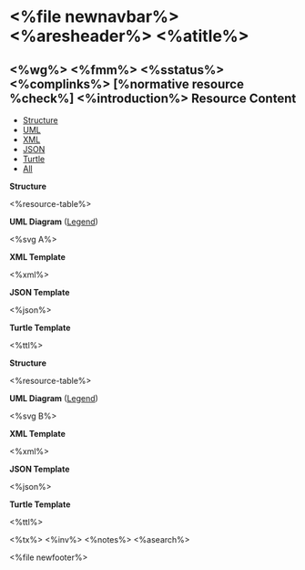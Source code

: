 &lt;%file newnavbar%&gt;
&lt;%aresheader%&gt;
&lt;%atitle%&gt;
================

&lt;%wg%&gt;
&lt;%fmm%&gt;
&lt;%sstatus%&gt;
&lt;%complinks%&gt;
\[%normative resource %check%\] &lt;%introduction%&gt; <span id="resource"></span>
Resource Content
----------------

<span id="def"></span> <span id="<%name%>"></span> <span id="<%title%>"></span>
-   [Structure](#tabs-struc)
-   [UML](#tabs-uml)
-   [XML](#tabs-xml)
-   [JSON](#tabs-json)
-   [Turtle](#tabs-ttl)
-   [All](#tabs-all)

**Structure**

&lt;%resource-table%&gt;

**UML Diagram** ([Legend](formats.html#uml))

&lt;%svg A%&gt;

**XML Template**

&lt;%xml%&gt;

**JSON Template**

&lt;%json%&gt;

**Turtle Template**

&lt;%ttl%&gt;

<span id="tbl"></span>
**Structure**

&lt;%resource-table%&gt;

<span id="uml"></span>
**UML Diagram** ([Legend](formats.html#uml))

&lt;%svg B%&gt;

<span id="xml"></span>
**XML Template**

&lt;%xml%&gt;

<span id="json"></span>
**JSON Template**

&lt;%json%&gt;

<span id="ttl"></span>
**Turtle Template**

&lt;%ttl%&gt;

<span id="tx"></span> &lt;%tx%&gt; &lt;%inv%&gt; &lt;%notes%&gt; <span id="search"></span> &lt;%asearch%&gt;

&lt;%file newfooter%&gt;
